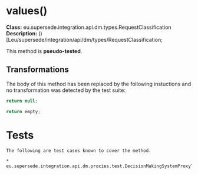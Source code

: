 # values()

**Class:** eu.supersede.integration.api.dm.types.RequestClassification
**Description:** ()[Leu/supersede/integration/api/dm/types/RequestClassification;

This method is **pseudo-tested**.


## Transformations


The body of this method has been replaced by the following instuctions and no transformation was detected by the test suite:

```Java
return null;
```

```Java
return empty;
```




# Tests
    The following are test cases known to cover the method.

    * eu.supersede.integration.api.dm.proxies.test.DecisionMakingSystemProxyTest.eu.supersede.integration.api.dm.proxies.test.DecisionMakingSystemProxyTest 

